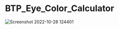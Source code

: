 # BTP_Eye_Color_Calculator

![Screenshot 2022-10-28 124401](https://user-images.githubusercontent.com/69810611/198526594-19a5dcf4-4672-4227-910a-c9a90efe9072.png)
